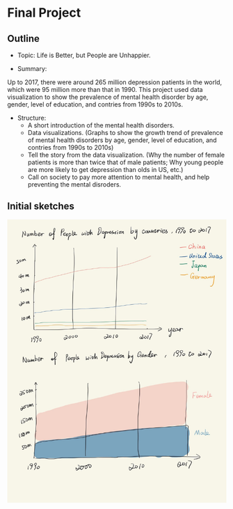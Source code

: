# Final Project

## Outline

* Topic: Life is Better, but People are Unhappier.

* Summary:

Up to 2017, there were around 265 million depression patients in the world, which were 95 million more than that in 1990. 
This project used data visualization to show the prevalence of mental health disorder by age, gender, level of education, and contries from 1990s to 2010s.

* Structure:
  * A short introduction of the mental health disorders.
  * Data visualizations. (Graphs to show the growth trend of prevalence of mental health disorders by age, gender, level of education, and contries from 1990s to 2010s)
  * Tell the story from the data visualization. (Why the number of female patients is more than twice that of male patients; Why young people are more likely to get depression than olds in US, etc.)
  * Call on society to pay more attention to mental health, and help preventing the mental disroders.

## Initial sketches

![initial sketches](sketches.jpg)
 



